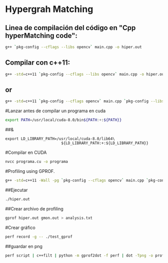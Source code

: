 # Hypergrah Matching

## Linea de compilación del código en "Cpp hyperMatching code":
```sh
g++ `pkg-config --cflags --libs opencv` main.cpp -o hiper.out
```

## Compilar con c++11:

```sh
g++ -std=c++11 `pkg-config --cflags --libs opencv` main.cpp -o hiper.out
```
## or
```sh
g++ -std=c++11 `pkg-config --cflags opencv` main.cpp `pkg-config --libs opencv` -o hiper.out
```
#Lanzar antes de compilar un programa en cuda 
```sh
export PATH=/usr/local/cuda-8.0/bin${PATH:+:${PATH}}
```
##&
```
export LD_LIBRARY_PATH=/usr/local/cuda-8.0/lib64\
                         ${LD_LIBRARY_PATH:+:${LD_LIBRARY_PATH}}
```
#Compilar en CUDA
```sh
nvcc programa.cu -o programa
```

#Profiling using GPROF.
```sh
g++ -std=c++11 -Wall -pg `pkg-config --cflags opencv` main.cpp `pkg-config --libs opencv` -o hiper.out
```
##Ejecutar 
```sh
./hiper.out 
```
##Crear archivo de profiling
```sh
gprof hiper.out gmon.out > analysis.txt
```
#Crear gráfico 
```sh
perf record -g -- ./test_gprof 
```
##guardar en png
```sh
perf script | c++filt | python -m gprof2dot -f perf | dot -Tpng -o profiling.png
```
